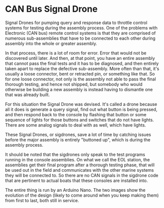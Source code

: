 # CAN Bus Signal Drone
Signal Drones for pumping query and response data to throttle control systems for testing during the assembly process.
One of the problems with Electronic (CAN bus) remote control systems is that they are comprised of numerous sub-assemblies that have to be connected to each other during assembly into the whole or greater assembly. 

In that process, there is a lot of room for error. Error that would not be discovered until later. And then, at that point, you have an entire assembly that cannot pass the final tests and it has to be diagnosed, and then entirely taken apart to replace the defective sub-assembly. More often than that, it's usually a loose connector, bent or retracted pin, or something like that. So for one loose connector, not only is the assembly not able to pass the final thorough testing, and hence not shipped, but somebody who would otherwise be building a new assembly is instead having to dismantle one that was already built. 

For this situation the Signal Drone was devised. It's called a drone because all it does is generate a query signal, find out what button is being pressed, and then respond back to the console by flashing that button or some sequence of lights for those buttons and switches that do not have lights. There are some analog signals to deal with as well, which have lights. 

These Signal Drones, or sigdrones, save a lot of time by catching issues before the major assembly is entirely "buttoned up", which is during the assembly process. 

It should be noted that the sigdrones only speak to the test programs running in the console assemblies. On what we call the EOL station, the assemblies get their final program after a thorough testing phase, that will be used out in the field and communicates with the other marine systems they will be connected to. So there are no CAN signals in the sigdrone code that are pertinent to actual boats that these consoles are installed into.

The entire thing is run by an Arduino Nano. The two images show the evolution of the design (likely to come around when you keep making them) from first to last, both still in service. 
